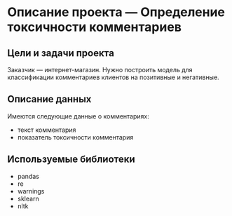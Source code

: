 # Описание проекта — Определение токсичности комментариев

## Цели и задачи проекта

Заказчик — интернет-магазин. Нужно построить модель для классификации комментариев клиентов на позитивные и негативные.

## Описание данных

Имеются следующие данные о комментариях:
- текст комментария
- показатель токсичности комментария

## Используемые библиотеки

- pandas
- re
- warnings
- sklearn
- nltk